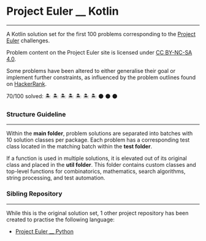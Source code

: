 # Project Euler __ Kotlin
___

A Kotlin solution set for the first 100 problems corresponding to the [Project Euler](https://projecteuler.net/archives) 
challenges.

Problem content on the Project Euler site is licensed under [CC BY-NC-SA 4.0](https://projecteuler.net/copyright).

Some problems have been altered to either generalise their goal or implement further constraints, as influenced by 
the problem outlines found on [HackerRank](https://www.hackerrank.com/contests/projecteuler/challenges).

70/100 solved: :desert_island: :desert_island: :desert_island: :desert_island: :desert_island: :desert_island:
:desert_island: :black_circle: :black_circle: :black_circle:

### Structure Guideline

---
Within the **main folder**, problem solutions are separated into batches with 10 solution classes per package. Each 
problem has a corresponding test class located in the matching batch within the **test folder**.

If a function is used in multiple solutions, it is elevated out of its original class and placed in the 
**util folder**. This folder contains custom classes and top-level functions for combinatorics, mathematics, search 
algorithms, string processing, and test automation.

### Sibling Repository

---
While this is the original solution set, 1 other project repository has been created to practise the following 
language:
- [Project Euler __ Python](https://github.com/bog-walk/project-euler-python)